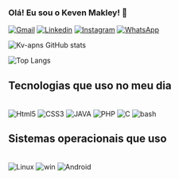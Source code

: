 
### Olá! Eu sou o Keven Makley! 🤙

[![Gmail](https://img.shields.io/badge/Gmail-D14836?style=for-the-badge&logo=gmail&logoColor=white)](https://is.gd/i4Z3Bn)
[![Linkedin](https://img.shields.io/badge/LinkedIn-0077B5?style=for-the-badge&logo=linkedin&logoColor=white)](https://bit.ly/linkedin-keven)
[![Instagram](https://img.shields.io/badge/Instagram-E4405F?style=for-the-badge&logo=instagram&logoColor=white)](https://www.instagram.com/keven_apns/)
[![WhatsApp](https://img.shields.io/badge/WhatsApp-25D366?style=for-the-badge&logo=whatsapp&logoColor=white)](https://wa.me/+5593991525410)


![Kv-apns GitHub stats](https://github-readme-stats.vercel.app/api?username=kv-apns&show_icons=true&theme=radical)

![Top Langs](https://github-readme-stats.vercel.app/api/top-langs/?username=kv-apns&layout=compact&theme=radical)

## Tecnologias que uso no meu dia 

<div style="display: inline_block"> <br/>
    <img align="center" alt="Html5" src="https://img.shields.io/badge/HTML5-E34F26?style=for-the-badge&logo=html5&logoColor=white"/>
    <img align="center" alt="CSS3" src="https://img.shields.io/badge/CSS3-1572B6?style=for-the-badge&logo=css3&logoColor=white"/>
    <img align="center" alt="JAVA" src="https://img.shields.io/badge/Java-ED8B00?style=for-the-badge&logo=openjdk&logoColor=white"/>
    <img align="center" alt="PHP" src="https://img.shields.io/badge/PHP-777BB4?style=for-the-badge&logo=php&logoColor=white"/>
 	<img align="center" alt="C" src="https://img.shields.io/badge/C%2B%2B-00599C?style=for-the-badge&logo=c%2B%2B&logoColor=white"/>
    <img align="center" alt="bash" src="https://img.shields.io/badge/GNU%20Bash-4EAA25?style=for-the-badge&logo=GNU%20Bash&logoColor=white"/>

   
   
</div>

## Sistemas operacionais que uso 

<div style="display: inline_block"> <br/>
    <img align="center" alt="Linux" src="https://img.shields.io/badge/Linux-FCC624?style=for-the-badge&logo=linux&logoColor=black"/>
    <img align="center" alt="win" src="https://img.shields.io/badge/Windows-0078D6?style=for-the-badge&logo=windows&logoColor=white"/>
    <img align="center" alt="Android" src="https://img.shields.io/badge/Android-3DDC84?style=for-the-badge&logo=android&logoColor=white"/>
   
</div> <br/>






